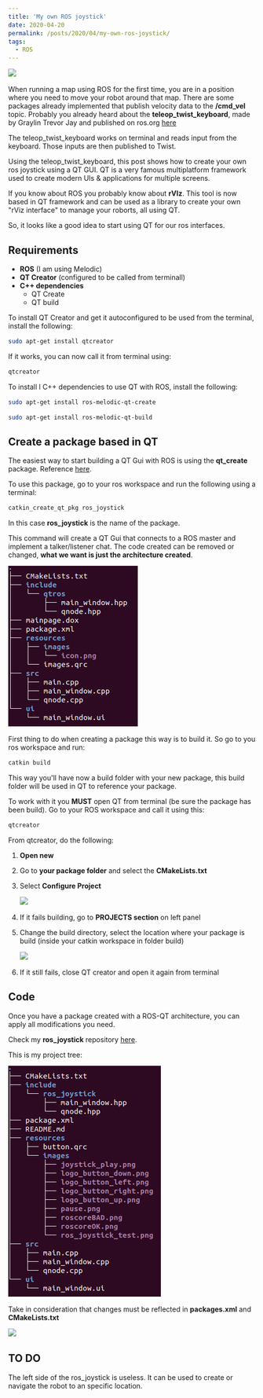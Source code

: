 ```yaml
---
title: 'My own ROS joystick'
date: 2020-04-20
permalink: /posts/2020/04/my-own-ros-joystick/
tags:
  - ROS
---
```




![](/home/iggy/Documents/GITHUB/iggyrrieta.github.io/_posts/images/ros-joystick/rosjoystick1.png)

When running a map using ROS for the first time, you are in a position where you need to move your robot around that map. There are some packages already implemented that publish velocity data to the **/cmd_vel** topic. Probably you already heard about the **teleop_twist_keyboard**, made by Graylin Trevor Jay and published on ros.org [here](https://wiki.ros.org/teleop_twist_keyboard)

The teleop_twist_keyboard works on terminal and reads input from the keyboard. Those inputs are then published to Twist. 

Using the teleop_twist_keyboard, this post shows how to create your own ros joystick using a QT GUI. QT is a very famous multiplatform framework used to create modern UIs & applications for multiple screens. 

If you know about ROS you probably know about **rVIz**. This tool is now based in QT framework and can be used as a library to create your own "rViz interface" to manage your roborts, all using QT. 

So, it looks like a good idea to start using QT for our ros interfaces.



## Requirements



- **ROS** (I am using Melodic)
- **QT Creator** (configured to be called from terminall)
- **C++ dependencies**
  - QT Create
  - QT build



To install QT Creator and get it autoconfigured to be used from the terminal, install the following:

```bash
sudo apt-get install qtcreator
```

If it works, you can now call it from terminal using:

```bash
qtcreator
```



To install l C++ dependencies to use QT with ROS, install the following:

```bash
sudo apt-get install ros-melodic-qt-create 
```

```bash
sudo apt-get install ros-melodic-qt-build
```



## Create a package based in QT

The easiest way to start building a QT Gui  with ROS is using the  **qt_create** package. Reference [here](https://wiki.ros.org/qt_create).

To use this package, go to your ros workspace and run the following using a terminal:

```bash
catkin_create_qt_pkg ros_joystick
```

In this case **ros_joystick** is the name of the package. 

This command will create a QT Gui that connects to a ROS master and implement a talker/listener chat. The code created can be removed or changed, **what we want is just the architecture created**. 

![ros_joystick used in a created map in simulation](images/ros-joystick/qtros.png)



First thing to do when creating a package this way is to build it. So go to you ros workspace and run:

```bash
catkin build
```

This way you'll have now a build folder with your new package, this build folder will be used in QT to reference  your package.

To work with it you **MUST** open QT from terminal (be sure the package has been build). Go to your ROS workspace and call it using this:

```bash
qtcreator
```

From qtcreator, do the following:

1. **Open new**

2. Go to **your package folder** and select the **CMakeLists.txt**

3. Select **Configure Project**

   ![](/home/iggy/Documents/GITHUB/iggyrrieta.github.io/_posts/images/ros-joystick/qtbuild.png)

4. If it fails building, go to **PROJECTS section** on left panel

5. Change the build directory, select the location where your package is build (inside your catkin workspace in folder build)

   ![](/home/iggy/Documents/GITHUB/iggyrrieta.github.io/_posts/images/ros-joystick/qtbuild2.png)

6. If it still fails, close QT creator and open it again from terminal



## Code

Once you have a package created with a ROS-QT architecture, you can apply all modifications you need.

Check my **ros_joystick** repository  [here](https://github.com/iggyrrieta/ros_joystick).

This is my project tree:

![ros_joystick used in a created map in simulation](images/ros-joystick/projectTREE.png)

Take in consideration that changes must be reflected in **packages.xml** and **CMakeLists.txt**

![](/home/iggy/Documents/GITHUB/catkin_ws/src/ros_joystick/resources/images/ros_joystick_test.png)



## TO DO

The left side of the ros_joystick is useless. It can be used to create or navigate the robot to an specific location.